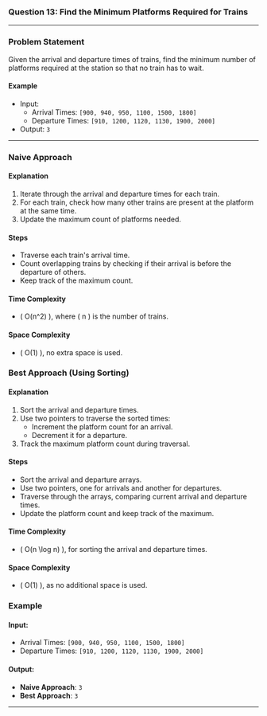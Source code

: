 ### **Question 13: Find the Minimum Platforms Required for Trains**

---

### **Problem Statement**

Given the arrival and departure times of trains, find the minimum number of platforms required at the station so that no train has to wait.

#### **Example**
- Input:
  - Arrival Times: `[900, 940, 950, 1100, 1500, 1800]`
  - Departure Times: `[910, 1200, 1120, 1130, 1900, 2000]`
- Output: `3`

---

### **Naive Approach**

#### **Explanation**
1. Iterate through the arrival and departure times for each train.
2. For each train, check how many other trains are present at the platform at the same time.
3. Update the maximum count of platforms needed.

#### **Steps**
- Traverse each train's arrival time.
- Count overlapping trains by checking if their arrival is before the departure of others.
- Keep track of the maximum count.

#### **Time Complexity**
- \( O(n^2) \), where \( n \) is the number of trains.

#### **Space Complexity**
- \( O(1) \), no extra space is used.



### **Best Approach (Using Sorting)**

#### **Explanation**
1. Sort the arrival and departure times.
2. Use two pointers to traverse the sorted times:
   - Increment the platform count for an arrival.
   - Decrement it for a departure.
3. Track the maximum platform count during traversal.

#### **Steps**
- Sort the arrival and departure arrays.
- Use two pointers, one for arrivals and another for departures.
- Traverse through the arrays, comparing current arrival and departure times.
- Update the platform count and keep track of the maximum.

#### **Time Complexity**
- \( O(n \log n) \), for sorting the arrival and departure times.

#### **Space Complexity**
- \( O(1) \), as no additional space is used.



### **Example**

#### **Input**:
- Arrival Times: `[900, 940, 950, 1100, 1500, 1800]`
- Departure Times: `[910, 1200, 1120, 1130, 1900, 2000]`

#### **Output**:
- **Naive Approach**: `3`
- **Best Approach**: `3`

---

